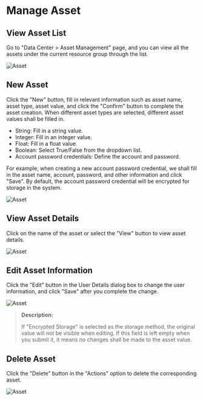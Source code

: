 # Manage Asset

## View Asset List

Go to "Data Center > Asset Management" page, and you can view all the assets under the current resource group through the list.

![Asset](https://docimages.blob.core.chinacloudapi.cn/images/Console/Asset/V3assettable.png)

## New Asset

Click the "New" button, fill in relevant information such as asset name, asset type, asset value, and click the "Confirm" button to complete the asset creation. When different asset types are selected, different asset values shall be filled in.

- String: Fill in a string value.
- Integer: Fill in an integer value.
- Float: Fill in a float value.
- Boolean: Select True/False from the dropdown list.
- Account password credentials: Define the account and password.

For example, when creating a new account password credential, we shall fill in the asset name, account, password, and other information and click "Save". By default, the account password credential will be encrypted for storage in the system.

![Asset](https://docimages.blob.core.chinacloudapi.cn/images/Console/Asset/V3creatasset.png)

## View Asset Details

Click on the name of the asset or select the "View" button to view asset details.

![Asset](https://docimages.blob.core.chinacloudapi.cn/images/Console/Asset/V3viewasset.png)

## Edit Asset Information

Click the "Edit" button in the User Details dialog box to change the user information, and click "Save" after you complete the change.

![Asset](https://docimages.blob.core.chinacloudapi.cn/images/Console/Asset/V3editasset.png)

> **Description:**
> 
> If "Encrypted Storage" is selected as the storage method, the original value will not be visible when editing. If this field is left empty when you submit it, it means no changes shall be made to the asset value.

## Delete Asset

Click the "Delete" button in the "Actions" option to delete the corresponding asset.

![Asset](https://docimages.blob.core.chinacloudapi.cn/images/Console/Asset/V3deleteasset.png)